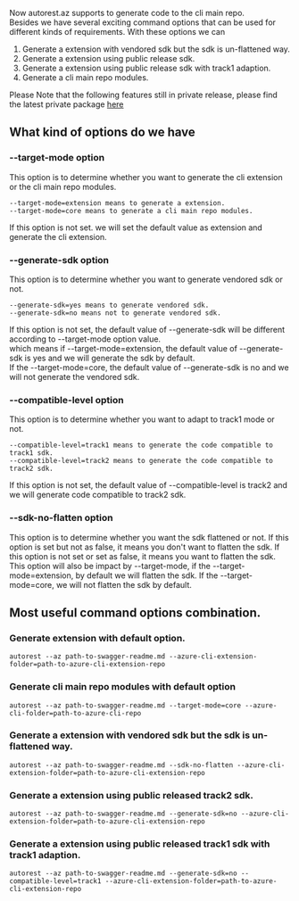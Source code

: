 Now autorest.az supports to generate code to the cli main repo.  
Besides we have several exciting command options that can be used for different kinds of requirements. 
With these options we can 
1. Generate a extension with vendored sdk but the sdk is un-flattened way.  
2. Generate a extension using public release sdk. 
3. Generate a extension using public release sdk with track1 adaption.
4. Generate a cli main repo modules.


Please Note that the following features still in private release, please find the latest private package [here](https://github.com/azure/autorest.az/releases) 

## What kind of options do we have

### --target-mode option
This option is to determine whether you want to generate the cli extension or the cli main repo modules.  
```
--target-mode=extension means to generate a extension.  
--target-mode=core means to generate a cli main repo modules.  
```
If this option is not set. we will set the default value as extension and generate the cli extension.  

### --generate-sdk option
This option is to determine whether you want to generate vendored sdk or not. 
```
--generate-sdk=yes means to generate vendored sdk.
--generate-sdk=no means not to generate vendored sdk.
```
If this option is not set, the default value of --generate-sdk will be different according to --target-mode option value.  
which means if --target-mode=extension, the default value of --generate-sdk is yes and we will generate the sdk by default.  
If the --target-mode=core, the default value of --generate-sdk is no and we will not generate the vendored sdk.

### --compatible-level option
This option is to determine whether you want to adapt to track1 mode or not.
```
--compatible-level=track1 means to generate the code compatible to track1 sdk. 
--compatible-level=track2 means to generate the code compatible to track2 sdk.
```
If this option is not set, the default value of --compatible-level is track2 and we will generate code compatible to track2 sdk.  


### --sdk-no-flatten option
This option is to determine whether you want the sdk flattened or not. 
If this option is set but not as false, it means you don't want to flatten the sdk. 
If this option is not set or set as false, it means you want to flatten the sdk.  
This option will also be impact by --target-mode, if the --target-mode=extension, by default we will flatten the sdk. If the --target-mode=core, we will not flatten the sdk by default.   

## Most useful command options combination.
### Generate extension with default option.
```
autorest --az path-to-swagger-readme.md --azure-cli-extension-folder=path-to-azure-cli-extension-repo
```
### Generate cli main repo modules with default option
```
autorest --az path-to-swagger-readme.md --target-mode=core --azure-cli-folder=path-to-azure-cli-repo
```
### Generate a extension with vendored sdk but the sdk is un-flattened way. 
```
autorest --az path-to-swagger-readme.md --sdk-no-flatten --azure-cli-extension-folder=path-to-azure-cli-extension-repo
```
### Generate a extension using public released track2 sdk. 
```
autorest --az path-to-swagger-readme.md --generate-sdk=no --azure-cli-extension-folder=path-to-azure-cli-extension-repo
```
### Generate a extension using public released track1 sdk with track1 adaption.
```
autorest --az path-to-swagger-readme.md --generate-sdk=no --compatible-level=track1 --azure-cli-extension-folder=path-to-azure-cli-extension-repo
```
